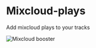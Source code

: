# Mixcloud-plays
Add mixcloud plays to your tracks

![Mixcloud booster](https://i.imgur.com/IcfGUXR.png)
